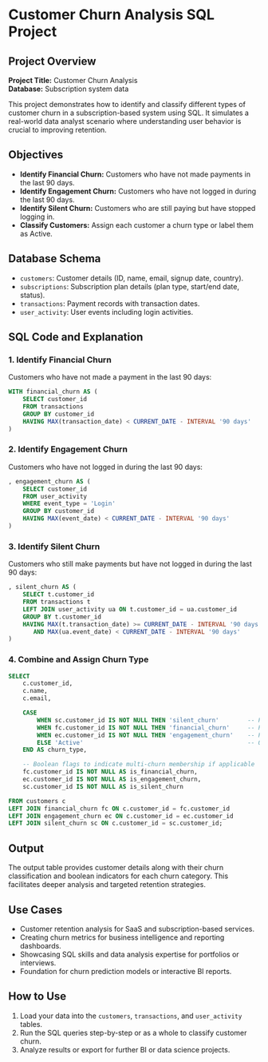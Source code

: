 # Customer Churn Analysis SQL Project

## Project Overview

**Project Title:** Customer Churn Analysis  
**Database:** Subscription system data

This project demonstrates how to identify and classify different types of customer churn in a subscription-based system using SQL. It simulates a real-world data analyst scenario where understanding user behavior is crucial to improving retention.

## Objectives

- **Identify Financial Churn:** Customers who have not made payments in the last 90 days.  
- **Identify Engagement Churn:** Customers who have not logged in during the last 90 days.  
- **Identify Silent Churn:** Customers who are still paying but have stopped logging in.  
- **Classify Customers:** Assign each customer a churn type or label them as Active.

## Database Schema

- `customers`: Customer details (ID, name, email, signup date, country).  
- `subscriptions`: Subscription plan details (plan type, start/end date, status).  
- `transactions`: Payment records with transaction dates.  
- `user_activity`: User events including login activities.

## SQL Code and Explanation

### 1. Identify Financial Churn  
Customers who have not made a payment in the last 90 days:
```sql
WITH financial_churn AS (
    SELECT customer_id
    FROM transactions
    GROUP BY customer_id
    HAVING MAX(transaction_date) < CURRENT_DATE - INTERVAL '90 days'
)
```

### 2. Identify Engagement Churn  
Customers who have not logged in during the last 90 days:
```sql
, engagement_churn AS (
    SELECT customer_id
    FROM user_activity
    WHERE event_type = 'Login'
    GROUP BY customer_id
    HAVING MAX(event_date) < CURRENT_DATE - INTERVAL '90 days'
)
```

### 3. Identify Silent Churn  
Customers who still make payments but have not logged in during the last 90 days:
```sql
, silent_churn AS (
    SELECT t.customer_id
    FROM transactions t
    LEFT JOIN user_activity ua ON t.customer_id = ua.customer_id
    GROUP BY t.customer_id
    HAVING MAX(t.transaction_date) >= CURRENT_DATE - INTERVAL '90 days'
       AND MAX(ua.event_date) < CURRENT_DATE - INTERVAL '90 days'
)
```

### 4. Combine and Assign Churn Type  
```sql
SELECT
    c.customer_id,
    c.name,
    c.email,

    CASE
        WHEN sc.customer_id IS NOT NULL THEN 'silent_churn'        -- Priority 1: Paying but not logging in
        WHEN fc.customer_id IS NOT NULL THEN 'financial_churn'     -- Priority 2: Not paid in last 90 days
        WHEN ec.customer_id IS NOT NULL THEN 'engagement_churn'    -- Priority 3: Not logged in last 90 days
        ELSE 'Active'                                              -- Otherwise active customer
    END AS churn_type,

    -- Boolean flags to indicate multi-churn membership if applicable
    fc.customer_id IS NOT NULL AS is_financial_churn,
    ec.customer_id IS NOT NULL AS is_engagement_churn,
    sc.customer_id IS NOT NULL AS is_silent_churn

FROM customers c
LEFT JOIN financial_churn fc ON c.customer_id = fc.customer_id
LEFT JOIN engagement_churn ec ON c.customer_id = ec.customer_id
LEFT JOIN silent_churn sc ON c.customer_id = sc.customer_id;
```

## Output

The output table provides customer details along with their churn classification and boolean indicators for each churn category. This facilitates deeper analysis and targeted retention strategies.

## Use Cases

- Customer retention analysis for SaaS and subscription-based services.  
- Creating churn metrics for business intelligence and reporting dashboards.  
- Showcasing SQL skills and data analysis expertise for portfolios or interviews.  
- Foundation for churn prediction models or interactive BI reports.

## How to Use

1. Load your data into the `customers`, `transactions`, and `user_activity` tables.  
2. Run the SQL queries step-by-step or as a whole to classify customer churn.  
3. Analyze results or export for further BI or data science projects.
